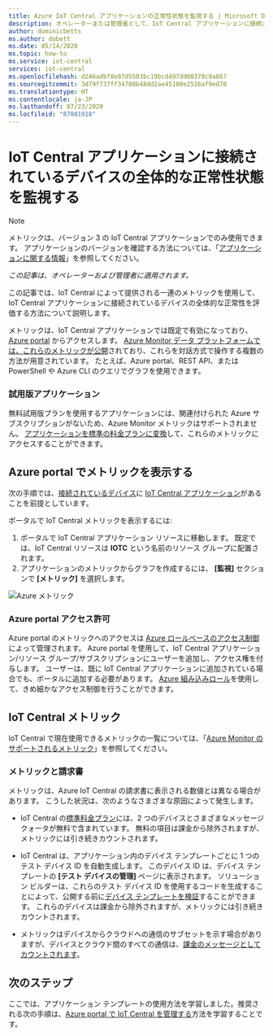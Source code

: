 ```yaml
---
title: Azure IoT Central アプリケーションの正常性状態を監視する | Microsoft Docs
description: オペレーターまたは管理者として、IoT Central アプリケーションに接続されているデバイスの全体的な正常性状態を監視します。
author: dominicbetts
ms.author: dobett
ms.date: 05/14/2020
ms.topic: how-to
ms.service: iot-central
services: iot-central
ms.openlocfilehash: d246adbf8e87d5503bc19bcd497dd00370c0a867
ms.sourcegitcommit: 3d79f737ff34708b48dd2ae45100e2516af9ed78
ms.translationtype: HT
ms.contentlocale: ja-JP
ms.lasthandoff: 07/23/2020
ms.locfileid: "87001918"
---
```

# <a name="monitor-the-overall-health-of-the-devices-connected-to-an-iot-central-application"></a>IoT Central アプリケーションに接続されているデバイスの全体的な正常性状態を監視する

> [!NOTE]
> メトリックは、バージョン 3 の IoT Central アプリケーションでのみ使用できます。 アプリケーションのバージョンを確認する方法については、「[アプリケーションに関する情報](./howto-get-app-info.md)」を参照してください。

*この記事は、オペレーターおよび管理者に適用されます。*

この記事では、IoT Central によって提供される一連のメトリックを使用して、IoT Central アプリケーションに接続されているデバイスの全体的な正常性を評価する方法について説明します。

メトリックは、IoT Central アプリケーションでは既定で有効になっており、[Azure portal](https://portal.azure.com/) からアクセスします。 [Azure Monitor データ プラットフォームでは、これらのメトリックが公開](../../azure-monitor/platform/data-platform-metrics.md)されており、これらを対話方式で操作する複数の方法が用意されています。 たとえば、Azure portal、REST API、または PowerShell や Azure CLI のクエリでグラフを使用できます。

### <a name="trial-applications"></a>試用版アプリケーション

無料試用版プランを使用するアプリケーションには、関連付けられた Azure サブスクリプションがないため、Azure Monitor メトリックはサポートされません。 [アプリケーションを標準の料金プランに変換](./howto-view-bill.md#move-from-free-to-standard-pricing-plan)して、これらのメトリックにアクセスすることができます。

## <a name="view-metrics-in-the-azure-portal"></a>Azure portal でメトリックを表示する

次の手順では、[接続されているデバイス](./tutorial-connect-device-nodejs.md)に [IoT Central アプリケーション](./quick-deploy-iot-central.md)があることを前提としています。

ポータルで IoT Central メトリックを表示するには:

1. ポータルで IoT Central アプリケーション リソースに移動します。 既定では、IoT Central リソースは **IOTC** という名前のリソース グループに配置されます。
1. アプリケーションのメトリックからグラフを作成するには、 **[監視]** セクションで **[メトリック]** を選択します。

![Azure メトリック](media/howto-monitor-application-health/metrics.png)

### <a name="azure-portal-permissions"></a>Azure portal アクセス許可

Azure portal のメトリックへのアクセスは [Azure ロールベースのアクセス制御](../../role-based-access-control/overview.md)によって管理されます。 Azure portal を使用して、IoT Central アプリケーション/リソース グループ/サブスクリプションにユーザーを追加し、アクセス権を付与します。 ユーザーは、既に IoT Central アプリケーションに追加されている場合でも、ポータルに追加する必要があります。 [Azure 組み込みロール](../../role-based-access-control/built-in-roles.md)を使用して、きめ細かなアクセス制御を行うことができます。

## <a name="iot-central-metrics"></a>IoT Central メトリック

IoT Central で現在使用できるメトリックの一覧については、「[Azure Monitor のサポートされるメトリック](https://docs.microsoft.com/azure/azure-monitor/platform/metrics-supported#microsoftiotcentraliotapps)」を参照してください。

### <a name="metrics-and-invoices"></a>メトリックと請求書

メトリックは、Azure IoT Central の請求書に表示される数値とは異なる場合があります。 こうした状況は、次のようなさまざまな原因によって発生します。

- IoT Central の[標準料金プラン](https://azure.microsoft.com/pricing/details/iot-central/)には、2 つのデバイスとさまざまなメッセージ クォータが無料で含まれています。 無料の項目は課金から除外されますが、メトリックには引き続きカウントされます。

- IoT Central は、アプリケーション内のデバイス テンプレートごとに 1 つのテスト デバイス ID を自動生成します。 このデバイス ID は、デバイス テンプレートの **[テスト デバイスの管理]** ページに表示されます。 ソリューション ビルダーは、これらのテスト デバイス ID を使用するコードを生成することによって、公開する前に[デバイス テンプレートを検証](./overview-iot-central.md#create-device-templates)することができます。 これらのデバイスは課金から除外されますが、メトリックには引き続きカウントされます。

- メトリックはデバイスからクラウドへの通信のサブセットを示す場合がありますが、デバイスとクラウド間のすべての通信は、[課金のメッセージとしてカウントされます](https://azure.microsoft.com/pricing/details/iot-central/)。

## <a name="next-steps"></a>次のステップ

ここでは、アプリケーション テンプレートの使用方法を学習しました。推奨される次の手順は、[Azure portal で IoT Central を管理する](howto-manage-iot-central-from-portal.md)方法を学習することです。
